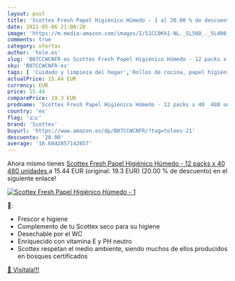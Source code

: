 ```yaml
---
layout: post
title: 'Scottex Fresh Papel Higiénico Húmedo - 1 al 20.00 % de descuento'
date: 2021-05-06 21:08:20
image: 'https://m.media-amazon.com/images/I/51CC0Kk1-NL._SL500_._SL400_.jpg'
comments: true
category: ofertas
author: 'tole.es'
slug: 'B07CCWCNFR-es Scottex Fresh Papel Higiénico Húmedo - 12 packs x 40 480...'
sku: 'B07CCWCNFR-es'
tags: [ 'Cuidado y limpieza del hogar','Rollos de cocina, papel higiénico y pañuelos de papel','Salud y cuidado personal','Toallitas húmedas de limpieza para la cocina','scottex', ]
actualPrice: 15.44 EUR
currency: EUR
price: 15.44
comparePrice: 19.3 EUR
prodname: 'Scottex Fresh Papel Higiénico Húmedo - 12 packs x 40  480 unidades '
country: 'es'
flag: '🇪🇸'
brand: 'Scottex'
buyurl: 'https://www.amazon.es/dp/B07CCWCNFR/?tag=tolees-21'
descuento: '20.00'
average: '16.6842857142857'
---
```


Ahora mismo tienes [Scottex Fresh Papel Higiénico Húmedo - 12 packs x 40  480 unidades ](https://www.amazon.es/dp/B07CCWCNFR/?tag=tolees-21) a 15.44 EUR (original: 19.3 EUR) (20.00 %  de descuento) en el siguiente enlace!

[![Scottex Fresh Papel Higiénico Húmedo - 1](https://m.media-amazon.com/images/I/51CC0Kk1-NL._SL500_._SL400_.jpg)](https://www.amazon.es/dp/B07CCWCNFR/?tag=tolees-21)

🔎:

- Frescor e higiene
- Complemento de tu Scottex seco para su higiene
- Desechable por el WC
- Enriquecido con vitamina E y PH neutro
- Scottex respetan el medio ambiente, siendo muchos de ellos producidos en bosques certificados

[🛒 Visítala!!!](https://www.amazon.es/dp/B07CCWCNFR/?tag=tolees-21)
